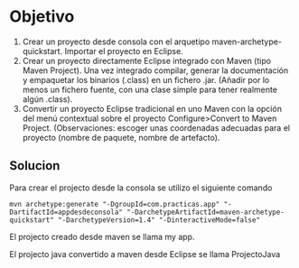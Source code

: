 # Objetivo 
1. Crear un proyecto desde consola con el arquetipo maven-archetype-quickstart. 
Importar el proyecto en Eclipse. 
2. Crear un proyecto directamente Eclipse integrado con Maven (tipo Maven Project). Una 
vez integrado compilar, generar la documentación y empaquetar los binarios (.class) en un 
fichero .jar.  (Añadir por lo menos un fichero fuente, con una clase simple para tener 
realmente algún .class). 
3. Convertir un proyecto Eclipse tradicional en uno Maven con la opción del menú contextual 
sobre el proyecto Configure>Convert to Maven Project. 
(Observaciones: escoger unas coordenadas adecuadas para el proyecto (nombre de 
paquete, nombre de artefacto). 

## Solucion

Para crear el projecto desde la consola se utilizo el siguiente comando

```
mvn archetype:generate "-DgroupId=com.practicas.app" "-DartifactId=appdesdeconsola" "-DarchetypeArtifactId=maven-archetype-quickstart" "-DarchetypeVersion=1.4" "-DinteractiveMode=false"
```

El projecto creado desde maven se llama my app.

El projecto java convertido a maven desde Eclipse se llama ProjectoJava